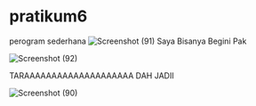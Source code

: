 # pratikum6
perogram sederhana
![Screenshot (91)](https://user-images.githubusercontent.com/115479895/205405141-273c8dd0-699e-4b2d-b3d6-de33bf2e8b71.png)
Saya Bisanya Begini Pak

![Screenshot (92)](https://user-images.githubusercontent.com/115479895/205405207-f3094b64-63c1-4c96-afe6-b0af6482ecae.png)

TARAAAAAAAAAAAAAAAAAAAA DAH JADII

![Screenshot (90)](https://user-images.githubusercontent.com/115479895/205405345-3af968d1-5998-4ad0-9e18-d15c89a02e96.png)


